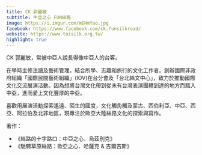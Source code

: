 ```yaml
---
title: CK 郭麗敏
subtitle: 中亞之心 FUN絲路
image: https://i.imgur.com/mDHmYao.jpg
facebook: https://www.facebook.com/ck.funsilkroad/
website: https://www.taisilk.org.tw/
highlight: true
---
```

CK 郭麗敏，常被中亞人說長得像中亞人的台客。

在學時主修法語及藝術管理，結合所學、志趣和旅行的文化工作者。創辦國際非政府組織「國際民間藝術組織」(IOV)在台分會及「台北絲文中心」，致力於推動國際文化交流展演活動。因為想將台灣文化帶到從未有台灣表演團體到達的地方而踏入中亞，進而愛上文化豐厚的中亞。

喜歡用展演活動探索遙遠、陌生的國度，文化觸角觸及蒙古、西伯利亞、中亞、西亞、阿拉伯及北非地區，現專注於歐亞大陸絲路文化的探索與寫作。

著作：

* 《絲路的十字路口：中亞之心．烏茲別克》
* 《馳騁草原絲路：歐亞之心．哈薩克 & 吉爾吉斯》